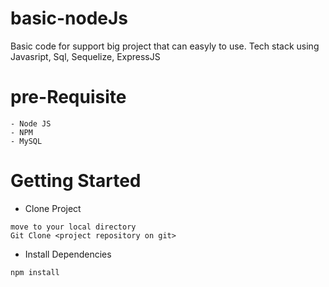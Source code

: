 # basic-nodeJs
Basic code for support big project that can easyly to use.
Tech stack using Javasript, Sql, Sequelize, ExpressJS

# pre-Requisite
```
- Node JS
- NPM
- MySQL
```

# Getting Started
- Clone Project
```
move to your local directory
Git Clone <project repository on git>
```
- Install Dependencies
```
npm install
```
